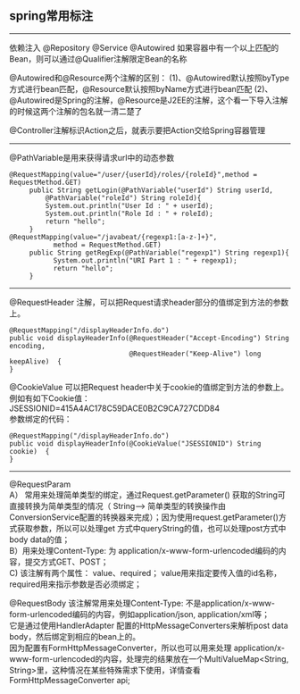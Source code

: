 spring常用标注
--
----
依赖注入
@Repository
@Service
@Autowired
如果容器中有一个以上匹配的Bean，则可以通过@Qualifier注解限定Bean的名称


@Autowired和@Resource两个注解的区别：
(1)、@Autowired默认按照byType方式进行bean匹配，@Resource默认按照byName方式进行bean匹配
(2)、@Autowired是Spring的注解，@Resource是J2EE的注解，这个看一下导入注解的时候这两个注解的包名就一清二楚了

@Controller注解标识Action之后，就表示要把Action交给Spring容器管理

---


@PathVariable是用来获得请求url中的动态参数
```
@RequestMapping(value="/user/{userId}/roles/{roleId}",method = RequestMethod.GET)  
     public String getLogin(@PathVariable("userId") String userId,  
         @PathVariable("roleId") String roleId){  
         System.out.println("User Id : " + userId);  
         System.out.println("Role Id : " + roleId);  
         return "hello";  
     }
@RequestMapping(value="/javabeat/{regexp1:[a-z-]+}",  
           method = RequestMethod.GET)  
     public String getRegExp(@PathVariable("regexp1") String regexp1){  
           System.out.println("URI Part 1 : " + regexp1);  
           return "hello";  
     }
```
---
@RequestHeader 注解，可以把Request请求header部分的值绑定到方法的参数上。
```
@RequestMapping("/displayHeaderInfo.do")  
public void displayHeaderInfo(@RequestHeader("Accept-Encoding") String encoding,  
                              @RequestHeader("Keep-Alive") long keepAlive)  {  
}

```
@CookieValue 可以把Request header中关于cookie的值绑定到方法的参数上。   
例如有如下Cookie值：
JSESSIONID=415A4AC178C59DACE0B2C9CA727CDD84    
参数绑定的代码：
```
@RequestMapping("/displayHeaderInfo.do")  
public void displayHeaderInfo(@CookieValue("JSESSIONID") String cookie)  {  
}  
```
---
@RequestParam   
A） 常用来处理简单类型的绑定，通过Request.getParameter() 获取的String可直接转换为简单类型的情况（ String--> 简单类型的转换操作由ConversionService配置的转换器来完成）；因为使用request.getParameter()方式获取参数，所以可以处理get 方式中queryString的值，也可以处理post方式中 body data的值；   
B）用来处理Content-Type: 为 application/x-www-form-urlencoded编码的内容，提交方式GET、POST；   
C) 该注解有两个属性： value、required； value用来指定要传入值的id名称，required用来指示参数是否必须绑定；

@RequestBody
该注解常用来处理Content-Type: 不是application/x-www-form-urlencoded编码的内容，例如application/json, application/xml等；   
它是通过使用HandlerAdapter 配置的HttpMessageConverters来解析post data body，然后绑定到相应的bean上的。   
因为配置有FormHttpMessageConverter，所以也可以用来处理 application/x-www-form-urlencoded的内容，处理完的结果放在一个MultiValueMap<String, String>里，这种情况在某些特殊需求下使用，详情查看FormHttpMessageConverter api;
